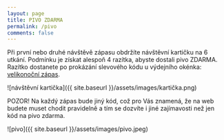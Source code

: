 ```yaml
---
layout: page
title: PIVO ZDARMA
permalink: /pivo
comments: false
---
```


Při první nebo druhé návštěvě zápasu obdržíte návštěvní kartičku na 6 utkání. Podmínku je získat alespoň 4 razítka, abyste dostali pivo ZDARMA.
Razítko dostanete po prokázání slevového kódu u výdejního okénka: <u>velikonoční zápas</u>.

![návštěvní kartička]({{ site.baseurl }}/assets/images/kartička.png)

POZOR! Na každý zápas bude jiný kód, což pro Vás znamená, že na web budete muset chodit pravidelně a tím se dozvíte i jiné zajímavosti než jen kód na pivo zdarma.

![pivo]({{ site.baseurl }}/assets/images/pivo.jpeg)
